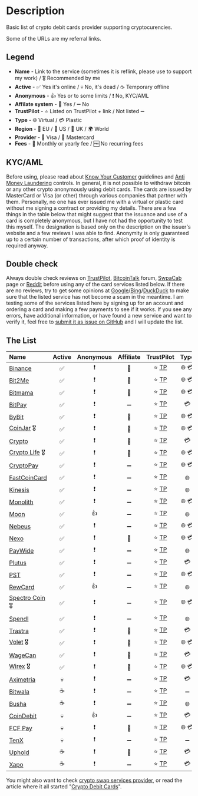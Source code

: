 # Description
Basic list of crypto debit cards provider supporting cryptocurencies.

Some of the URLs are my referral links.

## Legend
+ **Name** - Link to the service (sometimes it is reflink, please use to support my work) / 🎖️ Recommended by me
+ **Active** - :white_check_mark: Yes it's online / :skull: No, it's dead / :coffee: Temporary offline
+ **Anonymous** - :+1: Yes or to some limits / :heavy_exclamation_mark: No, KYC/AML
+ **Affilate system** - :link: Yes / :heavy_minus_sign: No 
+ **TrustPilot** - :star: Listed on TrustPilot + link / Not listed :heavy_minus_sign:
+ **Type** - :globe_with_meridians: Virtual / :credit_card: Plastic
+ **Region** - :deciduous_tree: EU / :cactus: US / :tea: UK / :earth_africa: World 
+ **Provider** - :large_blue_diamond: Visa / :red_circle: Mastercard
+ **Fees** - :calendar: Monthly or yearly fee / :free: No recurring fees

## KYC/AML
Before using, please read about [Know Your Customer](https://en.wikipedia.org/wiki/Know_your_customer) guidelines and [Anti Money Laundering](https://en.wikipedia.org/wiki/Money_laundering#Anti-money_laundering) controls. In general, it is not possible to withdraw bitcoin or any other crypto anonymously using debit cards. The cards are issued by MasterCard or Visa (or other) through various companies that partner with them. Personally, no one has ever issued me with a virtual or plastic card without me signing a contract or providing my details. There are a few things in the table below that might suggest that the issuance and use of a card is completely anonymous, but I have not had the opportunity to test this myself. The designation is based only on the description on the issuer's website and a few reviews I was able to find. Anonymity is only guaranteed up to a certain number of transactions, after which proof of identity is required anyway.

## Double check

Always double check reviews on [TrustPilot](https://www.trustpilot.com/), [BitcoinTalk](https://bitcointalk.org/) forum, [SwpaCab](https://swap.cab/) page or [Reddit](https://www.reddit.com/) before using any of the card services listed below. If there are no reviews, try to get some opinions at [Google](https://google.com/)/[Bing](https://www.bing.com/)/[DuckDuck](https://duckduckgo.com/) to make sure that the listed service has not become a scam in the meantime. I am testing some of the services listed here by signing up for an account and ordering a card and making a few payments to see if it works. If you see any errors, have additional information, or have found a new service and want to verify it, feel free to [submit it as issue on GitHub](https://github.com/h0ek/crypto-cards/issues) and I will update the list.

## The List

| Name                                                         |       Active       |        Anonymous         |     Affiliate      |                          TrustPilot                          |                 Type                 |         Region         |             Provider              |    Fees    |
| :----------------------------------------------------------- | :----------------: | :----------------------: | :----------------: | :----------------------------------------------------------: | :----------------------------------: | :--------------------: | :-------------------------------: | :--------: |
| [Binance](https://www.binance.com/en/activity/referral-entry/CPA/together-v3?ref=CPA_00IEKR72GR) | :white_check_mark: | :heavy_exclamation_mark: |       :link:       |    :star: [TP](https://trustpilot.com/review/binance.com)    | :globe_with_meridians: :credit_card: | :tea: :deciduous_tree: |       :large_blue_diamond:        |   :free:   |
| [Bit2Me](https://bit2me.com/)                                | :white_check_mark: | :heavy_exclamation_mark: |       :link:       | :star: [TP](https://www.trustpilot.com/review/www.bit2me.com) | :globe_with_meridians: :credit_card: |     :earth_africa:     |           :red_circle:            |   :free:   |
| [Bitmama](https://bitmama.io/)                               | :white_check_mark: | :heavy_exclamation_mark: |       :link:       |  :star: [TP](https://www.trustpilot.com/review/bitmama.io)   | :globe_with_meridians: :credit_card: |     :earth_africa:     |           :red_circle:            |   :free:   |
| [BitPay](https://bitpay.com/)                                | :white_check_mark: | :heavy_exclamation_mark: | :heavy_minus_sign: |  :star: [TP](https://www.trustpilot.com/review/bitpay.com)   |            :credit_card:             |        :cactus:        |           :red_circle:            |   :free:   |
| [ByBit](https://www.bybit.com/)                              | :white_check_mark: | :heavy_exclamation_mark: |       :link:       |   :star: [TP](https://www.trustpilot.com/review/bybit.com)   | :globe_with_meridians: :credit_card: | :tea: :deciduous_tree: |           :red_circle:            |   :free:   |
| [CoinJar](https://cjr.io/exuz) 🎖️                             | :white_check_mark: | :heavy_exclamation_mark: |       :link:       | :star: [TP](https://www.trustpilot.com/review/www.coinjar.com) | :globe_with_meridians: :credit_card: |     :tea: :cactus:     |           :red_circle:            |   :free:   |
| [Crypto](https://crypto.com/)                                | :white_check_mark: | :heavy_exclamation_mark: |       :link:       |  :star: [TP](https://www.trustpilot.com/review/crypto.com)   |            :credit_card:             |     :earth_africa:     |       :large_blue_diamond:        |   :free:   |
| [Crypto Life](https://withcl.com/) 🎖️                         | :white_check_mark: | :heavy_exclamation_mark: |       :link:       | :star: [TP](https://www.trustpilot.com/review/cl-cards.com)  | :globe_with_meridians: :credit_card: |     :earth_africa:     | :large_blue_diamond: :red_circle: |   :free:   |
| [CryptoPay](https://cryptopay.me/)                           | :white_check_mark: | :heavy_exclamation_mark: | :heavy_minus_sign: | :star: [TP](https://www.trustpilot.com/review/cryptopay.me)  | :globe_with_meridians: :credit_card: | :tea: :deciduous_tree: |       :large_blue_diamond:        |   :free:   |
| [FastCoinCard](https://fastcoincard.com/)                    | :white_check_mark: | :heavy_exclamation_mark: | :heavy_minus_sign: | :star: [TP](https://www.trustpilot.com/review/fastcoincard.com) |        :globe_with_meridians:        |     :earth_africa:     |       :large_blue_diamond:        |   :free:   |
| [Kinesis](https://kinesis.money/)                            | :white_check_mark: | :heavy_exclamation_mark: | :heavy_minus_sign: | :star: [TP](https://www.trustpilot.com/review/kinesis.money) |        :globe_with_meridians:        |     :earth_africa:     |           :red_circle:            |   :free:   |
| [Monolith](https://monolith.xyz/)                            | :white_check_mark: | :heavy_exclamation_mark: | :heavy_minus_sign: | :star: [TP](https://www.trustpilot.com/review/monolith.xyz)  | :globe_with_meridians: :credit_card: | :tea: :deciduous_tree: |       :large_blue_diamond:        |   :free:   |
| [Moon](https://paywithmoon.com/)                             | :white_check_mark: |           :+1:           | :heavy_minus_sign: | :star: [TP](https://www.trustpilot.com/review/paywithmoon.com) |        :globe_with_meridians:        |        :cactus:        |       :large_blue_diamond:        |   :free:   |
| [Nebeus](https://nebeus.com/)                                | :white_check_mark: | :heavy_exclamation_mark: | :heavy_minus_sign: | :star: [TP](https://www.trustpilot.com/review/www.nebeus.com) | :globe_with_meridians: :credit_card: |     :earth_africa:     | :large_blue_diamond: :red_circle: |   :free:   |
| [Nexo](https://nexo.com/ref/eol12dq9om?src=web-link)         | :white_check_mark: | :heavy_exclamation_mark: |       :link:       |   :star: [TP](https://www.trustpilot.com/review/nexo.com)    | :globe_with_meridians: :credit_card: |     :earth_africa:     |           :red_circle:            |   :free:   |
| [PayWide](https://www.paywide.io/)                           | :white_check_mark: | :heavy_exclamation_mark: | :heavy_minus_sign: |  :star: [TP](https://www.trustpilot.com/review/paywide.io)   |        :globe_with_meridians:        |     :earth_africa:     |       :large_blue_diamond:        |   :free:   |
| [Plutus](https://plutus.it/)                                 | :white_check_mark: | :heavy_exclamation_mark: | :heavy_minus_sign: |   :star: [TP](https://www.trustpilot.com/review/plutus.it)   |            :credit_card:             | :tea: :deciduous_tree: |       :large_blue_diamond:        |   :free:   |
| [PST](https://pst.net/?f=be886ad32da0b260241be4e72253b798)   | :white_check_mark: | :heavy_exclamation_mark: | :heavy_minus_sign: |    :star: [TP](https://www.trustpilot.com/review/pst.net)    | :globe_with_meridians: :credit_card: |        :cactus:        |       :large_blue_diamond:        | :calendar: |
| [RewCard](https://rewcard.com/)                              | :white_check_mark: |           :+1:           | :heavy_minus_sign: |  :star: [TP](https://www.trustpilot.com/review/rewcard.com)  |        :globe_with_meridians:        |     :earth_africa:     | :large_blue_diamond: :red_circle: |   :free:   |
| [Spectro Coin](https://spectrocoin.com/?referralId=fmf77x6y) 🎖️ | :white_check_mark: | :heavy_exclamation_mark: | :heavy_minus_sign: | :star: [TP](https://www.trustpilot.com/review/spectrocoin.com) | :globe_with_meridians: :credit_card: | :tea: :deciduous_tree: |       :large_blue_diamond:        |   :free:   |
| [Spendl](https://getspendl.com/)                             | :white_check_mark: | :heavy_exclamation_mark: | :heavy_minus_sign: | :star: [TP](https://www.trustpilot.com/review/getspendl.com) |        :globe_with_meridians:        |     :earth_africa:     |       :large_blue_diamond:        |   :free:   |
| [Trastra](https://trastra.com/)                              | :white_check_mark: | :heavy_exclamation_mark: |       :link:       |  :star: [TP](https://www.trustpilot.com/review/trastra.com)  |            :credit_card:             |     :earth_africa:     |       :large_blue_diamond:        |   :free:   |
| [Volet](https://account.volet.com:443/referral/91ea2f45-0cb7-488b-bf05-a442d1c74ab4) 🎖️ | :white_check_mark: | :heavy_exclamation_mark: |       :link:       |   :star: [TP](https://www.trustpilot.com/review/volet.com)   | :globe_with_meridians: :credit_card: | :tea: :deciduous_tree: | :large_blue_diamond: :red_circle: |   :free:   |
| [WageCan](https://wagecan.com/?r=JKNDAH)                     | :white_check_mark: | :heavy_exclamation_mark: |       :link:       |  :star: [TP](https://www.trustpilot.com/review/wagecan.com)  |            :credit_card:             |     :earth_africa:     |           :red_circle:            |   :free:   |
| [Wirex](https://wirexapp.com/r/hoek) 🎖️                       | :white_check_mark: | :heavy_exclamation_mark: |       :link:       | :star: [TP](https://www.trustpilot.com/review/wirexapp.com)  | :globe_with_meridians: :credit_card: | :tea: :deciduous_tree: | :large_blue_diamond: :red_circle: |   :free:   |
| [Aximetria](https://www.aximetria.com/)                      |      :skull:       | :heavy_exclamation_mark: | :heavy_minus_sign: | :star: [TP](https://www.trustpilot.com/review/aximetria.com) |            :credit_card:             |     :earth_africa:     | :large_blue_diamond: :red_circle: |   :free:   |
| [Bitwala](https://www.bitwala.com/)                          |      :coffee:      | :heavy_exclamation_mark: | :heavy_minus_sign: |  :star: [TP](https://www.trustpilot.com/review/bitwala.de)   |          :heavy_minus_sign:          |   :heavy_minus_sign:   |        :heavy_minus_sign:         |   :free:   |
| [Busha](https://www.busha.co/)                               |      :coffee:      | :heavy_exclamation_mark: | :heavy_minus_sign: | :star: [TP](https://www.trustpilot.com/review/www.busha.co)  |        :globe_with_meridians:        |     :earth_africa:     |           :red_circle:            |   :free:   |
| [CoinDebit](https://www.coindebit.io/)                       |      :skull:       |           :+1:           | :heavy_minus_sign: | :star: [TP](https://www.trustpilot.com/review/coindebit.io)  |            :credit_card:             |     :earth_africa:     | :large_blue_diamond: :red_circle: |   :free:   |
| [FCF Pay](https://fcfpay.com/)                               |      :skull:       | :heavy_exclamation_mark: |       :link:       |  :star: [TP](https://www.trustpilot.com/review/fcfpay.com)   | :globe_with_meridians: :credit_card: |     :earth_africa:     |       :large_blue_diamond:        | :calendar: |
| [TenX](https://www.tenx.tech/)                               |      :skull:       | :heavy_exclamation_mark: | :heavy_minus_sign: |   :star: [TP](https://www.trustpilot.com/review/tenx.tech)   |          :heavy_minus_sign:          |   :heavy_minus_sign:   |        :heavy_minus_sign:         |   :free:   |
| [Uphold](https://uphold.com/)                                |      :coffee:      | :heavy_exclamation_mark: |       :link:       |  :star: [TP](https://www.trustpilot.com/review/uphold.com)   |            :credit_card:             |         :tea:          |           :red_circle:            |   :free:   |
| [Xapo](https://www.xapo.com/)                                |      :coffee:      | :heavy_exclamation_mark: | :heavy_minus_sign: | :star: [TP](https://www.trustpilot.com/review/www.xapo.com)  |            :credit_card:             |         :tea:          |       :large_blue_diamond:        |   :free:   |

You might also want to check [crypto swap services provider](https://github.com/h0ek/crypto-swap), or read the article where it all started "[Crypto Debit Cards](https://0ut3r.space/2018/07/30/crypto-debit-cards/)".
